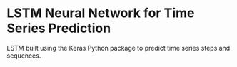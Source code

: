 # LSTM Neural Network for Time Series Prediction

LSTM built using the Keras Python package to predict time series steps and sequences. 